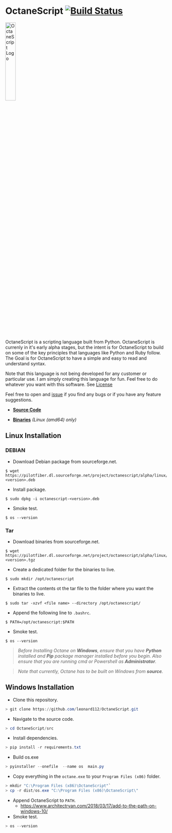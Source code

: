 # OctaneScript [![Build Status](https://travis-ci.com/leonard112/octane.svg?branch=main)](https://travis-ci.com/leonard112/octanescript)

<img src="https://github.com/leonard112/octane/blob/main/images/octanescript-logo.svg" alt="OctaneScript Logo" width=25%></img>

OctaneScript is a scripting language built from Python. OctaneScript is currenly in it's early alpha stages, but the intent is for OctaneScript to build on some of the key principles that languages like Python and Ruby follow. The Goal is for OctaneScript to have a simple and easy to read and understand syntax. 

Note that this language is not being developed for any customer or particular use. I am simply creating this language for fun. Feel free to do whatever you want with this software. See [License](LICENSE)

Feel free to open and [issue](https://github.com/leonard112/OctaneScript/issues) if you find any bugs or if you have any feature suggestions.

* __[Source Code](https://github.com/leonard112/OctaneScript)__

* __[Binaries](https://sourceforge.net/projects/octanescript/files/alpha/linux/amd64/dev)__ _(Linux (amd64) only)_
  
## Linux Installation

### DEBIAN
* Download Debian package from sourceforge.net.
```console
$ wget https://pilotfiber.dl.sourceforge.net/project/octanescript/alpha/linux/amd64/dev/debian/octanescript-<version>.deb
```
* Install package.
```console
$ sudo dpkg -i octanescript-<version>.deb
```
* Smoke test.
```console
$ os --version
```
### Tar
* Download binaries from sourceforge.net.
```console
$ wget https://pilotfiber.dl.sourceforge.net/project/octanescript/alpha/linux/amd64/dev/tar/octanescript-<version>.tgz
```
* Create a dedicated folder for the binaries to live.
```console
$ sudo mkdir /opt/octanescript
```
* Extract the contents ot the tar file to the folder where you want the binaries to live.
```console
$ sudo tar -xzvf <file name> --directory /opt/octanescript/
```
* Append the following line to `.bashrc`.
```console
$ PATH=/opt/octanescript:$PATH
```
* Smoke test.
```console
$ os --version
```

> _Before Installing Octane on __Windows__, ensure that you have __Python__ installed and __Pip__ package manager installed before you begin. Also ensure that you are running cmd or Powershell as __Administrator__._

> _Note that currently, Octane has to be built on Windows from __source__._

## Windows Installation
* Clone this repository.
```powershell
> git clone https://github.com/leonard112/OctaneScript.git
```
* Navigate to the source code.
```powershell
> cd OctaneScript/src
```
* Install dependencies.
```powershell
> pip install -r requirements.txt
```
* Build os.exe
```powershell
> pyinstaller --onefile  --name os  main.py
```
* Copy everything in the `octane.exe` to your `Program Files (x86)` folder.
```powershell
> mkdir "C:\Program Files (x86)\OctaneScript"`
> cp -r dist/os.exe "C:\Program Files (x86)\OctaneScript\"
```
* Append OctaneScript to `PATH`.
  * https://www.architectryan.com/2018/03/17/add-to-the-path-on-windows-10/
* Smoke test.
```powershell
> os --version
```
